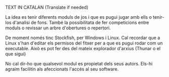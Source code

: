 TEXT IN CATALAN (Translate if needed)

La idea es tenir diferents moduls de jos i que es pugui jugar amb ells o tenir-los d'analisi de fons. 
També la possibilitata de fer competicions entre moduls o revissar un arbre d'obertures o repertori.

De moment només tinc Stockfish, per Windows i Linux.
Cal recordar que a Linux s'han d'editar els permisos del fitxer per a que es pugui rodar com un executable.
Això es pot fer des del mateix explorador d'arxius (Thunar o el que sigui)

No cal dir-ho que qualsevol modul es propietat dels seus autors. Els-hi agraim facilitin als afeccionats
l'accés al seu software.
